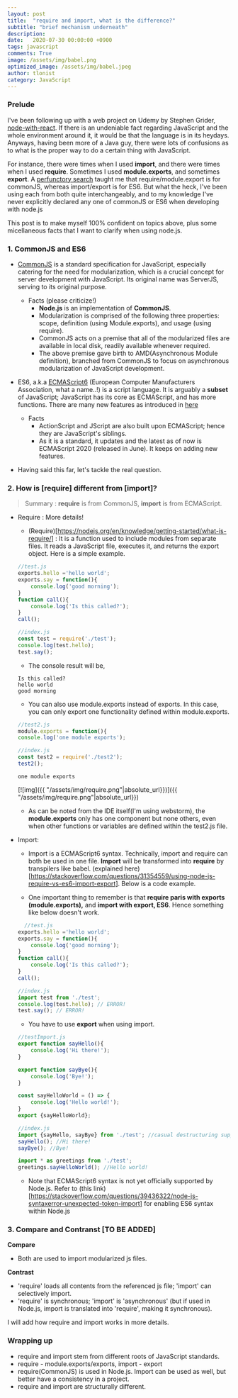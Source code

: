 ```yaml
---
layout: post
title:  "require and import, what is the difference?"
subtitle: "brief mechanism underneath"
description:
date:   2020-07-30 00:00:00 +0900
tags: javascript
comments: True
image: /assets/img/babel.png
optimized_image: /assets/img/babel.jpeg
author: tlonist
category: JavaScript
---
```


### Prelude

I've been following up with a web project on Udemy by Stephen Grider, [node-with-react](https://github.com/tlonist-sang/nodereact). If there is an undeniable fact regarding JavaScript and the whole environment around it, it would be that the language is in its heydays. Anyways, having been more of a Java guy, there were lots of confusions as to what is the proper way to do a certain thing with JavaScript.

For instance, there were times when I used **import**, and there were times when I used **require**. Sometimes I used **module.exports**, and sometimes **export**. A [perfunctory search](https://stackoverflow.com/questions/46677752/the-difference-between-requirex-and-import-x/46677972) taught me that require/module.export is for commonJS, whereas import/export is for ES6. But what the heck, I've been using each from both quite interchangeably, and to my knowledge I've never explicitly declared any one of commonJS or ES6 when developing with node.js

This post is to make myself 100% confident on topics above, plus some micellaneous facts that I want to clarify when using node.js.

### 1. CommonJS and ES6
- [CommonJS](http://www.commonjs.org/) is a standard specification for JavaScript, especially catering for the need for modularization, which is a crucial concept for server development with JavaScript. Its original name was ServerJS, serving to its original purpose.
    - Facts (please criticize!)
        - **Node.js** is an implementation of **CommonJS**.
        - Modularization is comprised of the following three properties: scope, definition (using Module.exports), and usage (using require).
        - CommonJS acts on a premise that all of the modularized files are available in local disk, readily available whenever required. 
        - The above premise gave birth to AMD(Asynchronous Module definition), branched from CommonJS to focus on asynchronous modularization of JavaScript development.

- ES6, a.k.a [ECMAScript6](https://en.wikipedia.org/wiki/ECMAScript) (European Computer Manufacturers Association, what a name..!) is a script language. It is arguably a **subset** of JavaScript; JavaScript has its core as ECMAScript, and has more functions. There are many new features as introduced in [here](http://es6-features.org/#Constants)
    - Facts
        - ActionScript and JScript are also built upon ECMAScript; hence they are JavaScript's siblings.
        - As it is a standard, it updates and the latest as of now is ECMAScript 2020 (released in June). It keeps on adding new features.

- Having said this far, let's tackle the real question.    

### 2. How is [require] different from [import]?

> Summary : **require** is from CommonJS, **import** is from ECMAScript.

- Require : More details!
    - (Require)[https://nodejs.org/en/knowledge/getting-started/what-is-require/] : It is a function used to include modules from separate files. It reads a JavaScript file, executes it, and returns the export object. Here is a simple example.

    ```javascript
    //test.js
    exports.hello ='hello world';
    exports.say = function(){
        console.log('good morning');
    }
    function call(){
        console.log('Is this called?');
    }
    call();
    ```

    ```javascript
    //index.js
    const test = require('./test');
    console.log(test.hello);
    test.say();
    ```

    - The console result will be,
    ```console
    Is this called?
    hello world
    good morning
    ```

    - You can also use module.exports instead of exports. In this case, you can only export one functionality defined within module.exports.
    ```javascript
    //test2.js
    module.exports = function(){
    console.log('one module exports');
    ```

    ```javascript
    //index.js
    const test2 = require('./test2');
    test2();
    ```

    ```console
    one module exports
    ```
    [![img]({{ "/assets/img/require.png"|absolute_url}})]({{ "/assets/img/require.png"|absolute_url}})
    - As can be noted from the IDE itself(I'm using webstorm), the **module.exports** only has one component but none others, even when other functions or variables are defined within the test2.js file.

- Import:
    - Import is a ECMAScript6 syntax. Technically, import and require can both be used in one file. **Import** will be transformed into **require** by transpilers like babel. (explained here)[https://stackoverflow.com/questions/31354559/using-node-js-require-vs-es6-import-export]. Below is a code example.

    - One important thing to remember is that **require paris with exports (module.exports),** and **import with export, ES6**. Hence something like below doesn't work.
    ```javascript
      //test.js
    exports.hello ='hello world';
    exports.say = function(){
        console.log('good morning');
    }
    function call(){
        console.log('Is this called?');
    }
    call();
    ```

    ```javascript
    //index.js
    import test from './test';
    console.log(test.hello); // ERROR!
    test.say(); // ERROR!
    ```

    - You have to use **export** when using import.

    ```javascript
    //testImport.js
    export function sayHello(){
        console.log('Hi there!');
    }

    export function sayBye(){
        console.log('Bye!');
    }

    const sayHelloWorld = () => {
        console.log('Hello world!');
    }
    export {sayHelloWorld};
    ```

    ```javascript
    //index.js
    import {sayHello, sayBye} from './test'; //casual destructuring supported.
    sayHello(); //Hi there!
    sayBye(); //Bye!

    import * as greetings from './test';
    greetings.sayHelloWorld(); //Hello world!
    ```

    - Note that ECMAScript6 syntax is not yet officially supported by Node.js. Refer to (this link)[https://stackoverflow.com/questions/39436322/node-js-syntaxerror-unexpected-token-import] for enabling ES6 syntax within Node.js



### 3. Compare and Contranst [TO BE ADDED]

**Compare**
- Both are used to import modularized js files. 

**Contrast**
- 'require' loads all contents from the referenced js file; 'import' can selectively import.
- 'require' is synchronous; 'import' is 'asynchronous' (but if used in Node.js, import is translated into 'require', making it synchronous).

I will add how require and import works in more details.


### Wrapping up

- require and import stem from different roots of JavaScript standards.
- require - module.exports/exports, import - export
- require(CommonJS) is used in Node.js. Import can be used as well, but better have a consistency in a project.
- require and import are structurally different.
